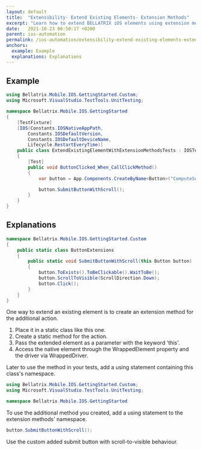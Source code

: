 ```yaml
---
layout: default
title:  "Extensibility- Extend Existing Elements- Extension Methods"
excerpt: "Learn how to extend BELLATRIX iOS elements using extension methods."
date:   2021-10-23 06:50:17 +0200
parent: ios-automation
permalink: /ios-automation/extensibility-extend-existing-elements-extension-methods/
anchors:
  example: Example
  explanations: Explanations
---
```

Example
-------
```csharp
using Bellatrix.Mobile.IOS.GettingStarted.Custom;
using Microsoft.VisualStudio.TestTools.UnitTesting;

namespace Bellatrix.Mobile.IOS.GettingStarted
{
    [TestFixture]
    [IOS(Constants.IOSNativeAppPath,
        Constants.IOSDefaultVersion,
        Constants.IOSDefaultDeviceName,
        Lifecycle.RestartEveryTime)]
    public class ExtendExistingElementWithExtensionMethodsTests : IOSTest
    {
        [Test]
        public void ButtonClicked_When_CallClickMethod()
        {
            var button = App.Components.CreateByName<Button>("ComputeSumButton");

            button.SubmitButtonWithScroll();
        }
    }
}
```

Explanations
------------
```csharp
namespace Bellatrix.Mobile.IOS.GettingStarted.Custom
{
    public static class ButtonExtensions
    {
        public static void SubmitButtonWithScroll(this Button button)
        {
            button.ToExists().ToBeClickable().WaitToBe();
            button.ScrollToVisible(ScrollDirection.Down);
            button.Click();
        }
    }
}
```
One way to extend an existing element is to create an extension method for the additional action.
1. Place it in a static class like this one.
2. Create a static method for the action.
3. Pass the extended element as a parameter with the keyword 'this'.
4. Access the native element through the WrappedElement property and the driver via WrappedDriver.

Later to use the method in your tests, add a using statement containing this class's namespace.
```csharp
using Bellatrix.Mobile.IOS.GettingStarted.Custom;
using Microsoft.VisualStudio.TestTools.UnitTesting;

namespace Bellatrix.Mobile.IOS.GettingStarted
```
To use the additional method you created, add a using statement to the extension methods' namespace.
```csharp
button.SubmitButtonWithScroll();
```
Use the custom added submit button  with scroll-to-visible behaviour.